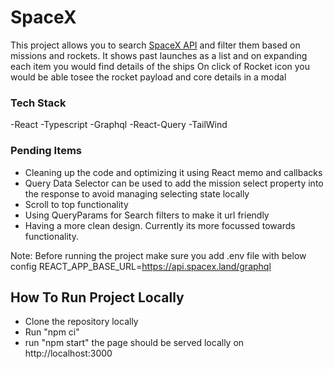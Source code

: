 # SpaceX 
This project allows you to search [SpaceX API](https://api.spacex.land/graphql/) and filter them based on missions and rockets.
It shows past launches as a list and on expanding each item you would find details of the ships
On click of Rocket icon you would be able tosee the rocket payload and core details in a modal


### Tech Stack
-React
-Typescript
-Graphql
-React-Query
-TailWind


### Pending Items
- Cleaning up the code and optimizing it using React memo and callbacks
- Query Data Selector can be used to add the mission select property into the response to avoid managing selecting state locally
- Scroll to top functionality
- Using QueryParams for Search filters to make it url friendly
- Having a more clean design. Currently its more focussed towards functionality.


Note: Before running the project make sure you add .env file with below config
REACT_APP_BASE_URL=https://api.spacex.land/graphql

## How To Run Project Locally

- Clone the repository locally
- Run "npm ci"
- run "npm start" the page should be served locally on http://localhost:3000
